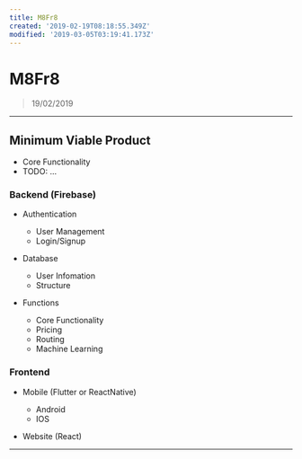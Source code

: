 ```yaml
---
title: M8Fr8
created: '2019-02-19T08:18:55.349Z'
modified: '2019-03-05T03:19:41.173Z'
---
```


# M8Fr8

> 19/02/2019

----

## Minimum Viable Product

* Core Functionality
* TODO: ...

### Backend (Firebase)

* Authentication
  * User Management
  * Login/Signup
  
* Database
  * User Infomation
  * Structure

* Functions
  * Core Functionality
  * Pricing
  * Routing
  * Machine Learning
  
### Frontend

* Mobile (Flutter or ReactNative)
  * Android
  * IOS

* Website (React)

----
